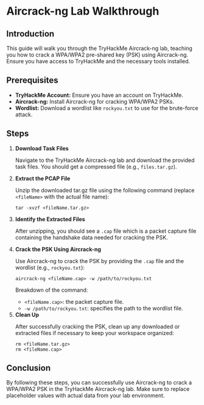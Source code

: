 <body>
    <h1>Aircrack-ng Lab Walkthrough</h1>
    <h2>Introduction</h2>
    <p>This guide will walk you through the TryHackMe Aircrack-ng lab, teaching you how to crack a WPA/WPA2 pre-shared key (PSK) using Aircrack-ng. Ensure you have access to TryHackMe and the necessary tools installed.</p>
    <h2>Prerequisites</h2>
    <ul>
        <li><strong>TryHackMe Account:</strong> Ensure you have an account on TryHackMe.</li>
        <li><strong>Aircrack-ng:</strong> Install Aircrack-ng for cracking WPA/WPA2 PSKs.</li>
        <li><strong>Wordlist:</strong> Download a wordlist like <code>rockyou.txt</code> to use for the brute-force attack.</li>
    </ul>
    <h2>Steps</h2>
    <ol>
        <li><strong>Download Task Files</strong>
            <p>Navigate to the TryHackMe Aircrack-ng lab and download the provided task files. You should get a compressed file (e.g., <code>files.tar.gz</code>).</p>
        </li>
        <li><strong>Extract the PCAP File</strong>
            <p>Unzip the downloaded tar.gz file using the following command (replace <code>&lt;fileName&gt;</code> with the actual file name):</p>
            <pre><code>tar -xvzf &lt;fileName.tar.gz&gt;</code></pre>
        </li>
        <li><strong>Identify the Extracted Files</strong>
            <p>After unzipping, you should see a <code>.cap</code> file which is a packet capture file containing the handshake data needed for cracking the PSK.</p>
        </li>
        <li><strong>Crack the PSK Using Aircrack-ng</strong>
            <p>Use Aircrack-ng to crack the PSK by providing the <code>.cap</code> file and the wordlist (e.g., <code>rockyou.txt</code>):</p>
            <pre><code>aircrack-ng &lt;fileName.cap&gt; -w /path/to/rockyou.txt</code></pre>
            <p>Breakdown of the command:</p>
            <ul>
                <li><code>&lt;fileName.cap&gt;</code>: the packet capture file.</li>
                <li><code>-w /path/to/rockyou.txt</code>: specifies the path to the wordlist file.</li>
            </ul>
        </li>
        <li><strong>Clean Up</strong>
            <p>After successfully cracking the PSK, clean up any downloaded or extracted files if necessary to keep your workspace organized:</p>
            <pre><code>rm &lt;fileName.tar.gz&gt;
rm &lt;fileName.cap&gt;</code></pre>
        </li>
    </ol>
    <h2>Conclusion</h2>
    <p>By following these steps, you can successfully use Aircrack-ng to crack a WPA/WPA2 PSK in the TryHackMe Aircrack-ng lab. Make sure to replace placeholder values with actual data from your lab environment.</p>
</body>
</html>

